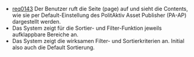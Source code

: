 * [req0143](https://github.com/PolitAktiv/politaktiv-requirements/tree/master/de/requirements/req0143.md) 
Der Benutzer ruft die Seite (page) auf und sieht die Contents, wie sie per Default-Einstellung des PolitAktiv Asset Publisher (PA-AP) dargestellt werden. 
 * Das System zeigt für die Sortier- und Filter-Funktion jeweils aufklappbare Bereiche an.
 * Das System zeigt die wirksamen Filter- und Sortierkriterien an. Initial also auch die Default Sortierung.
